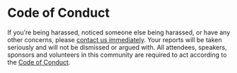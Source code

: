 # Code of Conduct

If you’re being harassed, noticed someone else being harassed, or have any other concerns, please <a href="https://maintainerati.org/code-of-conduct/">contact us immediately</a>. Your reports will be taken seriously and will not be dismissed or argued with. All attendees, speakers, sponsors and volunteers in this community are required to act according to the <a href="https://maintainerati.org/code-of-conduct/">Code of Conduct</a>.
